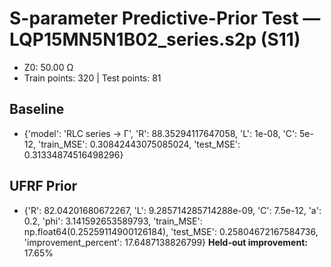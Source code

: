 # S-parameter Predictive-Prior Test — LQP15MN5N1B02_series.s2p (S11)
- Z0: 50.00 Ω
- Train points: 320  |  Test points: 81

## Baseline
- {'model': 'RLC series -> Γ', 'R': 88.35294117647058, 'L': 1e-08, 'C': 5e-12, 'train_MSE': 0.30842443075085024, 'test_MSE': 0.31334874516498296}

## UFRF Prior
- {'R': 82.04201680672267, 'L': 9.285714285714288e-09, 'C': 7.5e-12, 'a': 0.2, 'phi': 3.141592653589793, 'train_MSE': np.float64(0.25259114900126184), 'test_MSE': 0.25804672167584736, 'improvement_percent': 17.6487138826799}
**Held-out improvement:** 17.65%